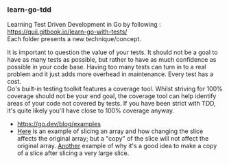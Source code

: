 ### learn-go-tdd

Learning Test Driven Development in Go by following : https://quii.gitbook.io/learn-go-with-tests/  
Each folder presents a new technique/concept.


It is important to question the value of your tests. It should not be a goal to have as many tests as possible, but rather to have as much confidence as possible in your code base. Having too many tests can turn in to a real problem and it just adds more overhead in maintenance. Every test has a cost.  
Go's built-in testing toolkit features a coverage tool. Whilst striving for 100% coverage should not be your end goal, the coverage tool can help identify areas of your code not covered by tests. If you have been strict with TDD, it's quite likely you'll have close to 100% coverage anyway.


* https://go.dev/blog/examples
* [Here](https://play.golang.org/p/bTrRmYfNYCp) is an example of slicing an array and how changing the slice affects the original array; but a "copy" of the slice will not affect the original array. [Another](https://play.golang.org/p/Poth8JS28sc) example of why it's a good idea to make a copy of a slice after slicing a very large slice.
